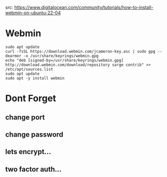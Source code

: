 src: https://www.digitalocean.com/community/tutorials/how-to-install-webmin-on-ubuntu-22-04
# Webmin
```
sudo apt update
curl -fsSL https://download.webmin.com/jcameron-key.asc | sudo gpg --dearmor -o /usr/share/keyrings/webmin.gpg
echo "deb [signed-by=/usr/share/keyrings/webmin.gpg] http://download.webmin.com/download/repository sarge contrib" >> /etc/apt/sources.list
sudo apt update
sudo apt -y install webmin
```
# Dont Forget
## change port
## change password
## lets encrypt...
## two factor auth...